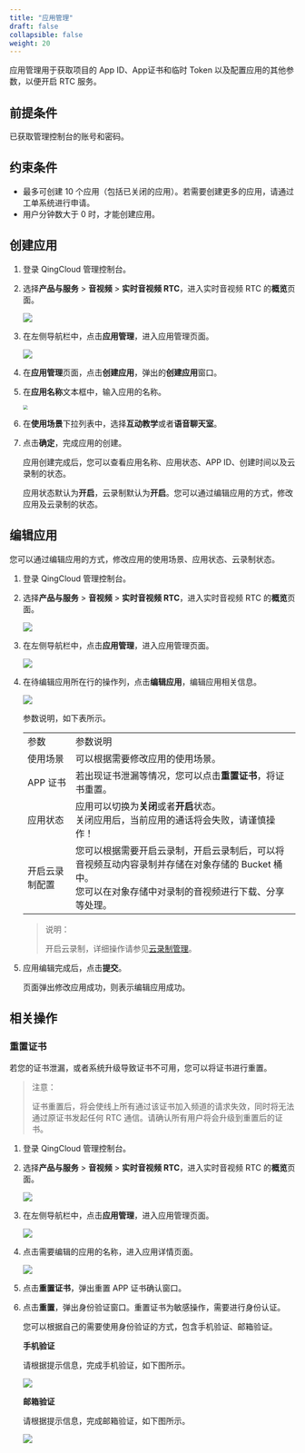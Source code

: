 ```yaml
---
title: "应用管理"
draft: false
collapsible: false
weight: 20
---
```


应用管理用于获取项目的 App ID、App证书和临时 Token 以及配置应用的其他参数，以便开启 RTC 服务。

## 前提条件

已获取管理控制台的账号和密码。

## 约束条件

- 最多可创建 10 个应用（包括已关闭的应用）。若需要创建更多的应用，请通过工单系统进行申请。
- 用户分钟数大于 0 时，才能创建应用。

## 创建应用

1. 登录 QingCloud 管理控制台。

2. 选择**产品与服务** > **音视频** > **实时音视频 RTC**，进入实时音视频 RTC 的**概览**页面。

   ![](../../_images/qs_app_list.png)

3. 在左侧导航栏中，点击**应用管理**，进入应用管理页面。

   ![](../../_images/um_app_list.png)

4. 在**应用管理**页面，点击**创建应用**，弹出的**创建应用**窗口。

5. 在**应用名称**文本框中，输入应用的名称。

   <img src="../../_images/um_create_app.png" style="zoom:50%;" />

6. 在**使用场景**下拉列表中，选择**互动教学**或者**语音聊天室**。

7. 点击**确定**，完成应用的创建。

   应用创建完成后，您可以查看应用名称、应用状态、APP ID、创建时间以及云录制的状态。

   应用状态默认为**开启**，云录制默认为**开启**。您可以通过编辑应用的方式，修改应用及云录制的状态。

## 编辑应用

您可以通过编辑应用的方式，修改应用的使用场景、应用状态、云录制状态。

1. 登录 QingCloud 管理控制台。

2. 选择**产品与服务** > **音视频** > **实时音视频 RTC**，进入实时音视频 RTC 的**概览**页面。

   ![](../../_images/qs_app_list.png)

3. 在左侧导航栏中，点击**应用管理**，进入应用管理页面。

   ![](../../_images/um_app_list.png)

4. 在待编辑应用所在行的操作列，点击**编辑应用**，编辑应用相关信息。

   ![](../../_images/um_edit_app.png)

   参数说明，如下表所示。

   <table class="table table-bordered table-striped table-condensed">
     <tr>
       <td>
         参数
       </td>
       <td>
         参数说明
       </td>
     </tr>
       <tr>
       <td>
         使用场景
       </td>
       <td>
         可以根据需要修改应用的使用场景。
       </td>
     </tr>
     <tr>
       <td>
         APP 证书
       </td>
       <td>
         若出现证书泄漏等情况，您可以点击<b>重置证书</b>，将证书重置。
       </td>
     </tr>
       <tr>
       <td>
         应用状态
       </td>
       <td>
         应用可以切换为<b>关闭</b>或者<b>开启</b>状态。<br />关闭应用后，当前应用的通话将会失败，请谨慎操作！
       </td>
     </tr>
         <tr>
       <td>
         开启云录制配置
       </td>
       <td>
         您可以根据需要开启云录制，开启云录制后，可以将音视频互动内容录制并存储在对象存储的 Bucket 桶中。<br />您可以在对象存储中对录制的音视频进行下载、分享等处理。
       </td>
     </tr>
   </table>


   >说明：
   >
   >开启云录制，详细操作请参见[云录制管理](../30_enable_cloudlive/)。

5. 应用编辑完成后，点击**提交**。

   页面弹出修改应用成功，则表示编辑应用成功。

## 相关操作

### 重置证书

若您的证书泄漏，或者系统升级导致证书不可用，您可以将证书进行重置。

> 注意：
>
> 证书重置后，将会使线上所有通过该证书加入频道的请求失效，同时将无法通过原证书发起任何 RTC 通信。请确认所有用户将会升级到重置后的证书。

1. 登录 QingCloud 管理控制台。

2. 选择**产品与服务** > **音视频** > **实时音视频 RTC**，进入实时音视频 RTC 的**概览**页面。

   ![](../../_images/qs_app_list.png)

3. 在左侧导航栏中，点击**应用管理**，进入应用管理页面。

   ![](../../_images/um_app_list.png)

4. 点击需要编辑的应用的名称，进入应用详情页面。

   ![](../../_images/um_edit_app.png)

5. 点击**重置证书**，弹出重置 APP 证书确认窗口。

6. 点击**重置**，弹出身份验证窗口。重置证书为敏感操作，需要进行身份认证。

   您可以根据自己的需要使用身份验证的方式，包含手机验证、邮箱验证。

   **手机验证**

   请根据提示信息，完成手机验证，如下图所示。

   ![](../../_images/um_num_verify.png)

   **邮箱验证**

   请根据提示信息，完成邮箱验证，如下图所示。

   ![](../../_images/um_email_verify.png)

   
